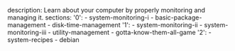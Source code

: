 description: Learn about your computer by properly monitoring and managing it.
sections:
  '0':
    - system-monitoring-i
    - basic-package-management
    - disk-time-management
  '1':
    - system-monitoring-ii
    - system-monitoring-iii
    - utility-management
    - gotta-know-them-all-game
  '2':
    - system-recipes
    - debian
